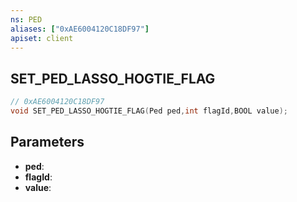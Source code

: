 ```yaml
---
ns: PED
aliases: ["0xAE6004120C18DF97"]
apiset: client
---
```

## SET_PED_LASSO_HOGTIE_FLAG

```c
// 0xAE6004120C18DF97
void SET_PED_LASSO_HOGTIE_FLAG(Ped ped,int flagId,BOOL value);
```


## Parameters
* **ped**:
* **flagId**:
* **value**:



